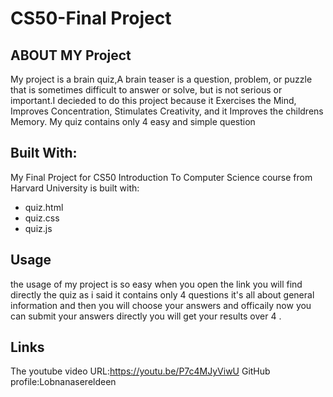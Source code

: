 
# CS50-Final Project




## ABOUT MY Project 
 
 My project is a brain quiz,A brain teaser is a question, problem, or puzzle that is sometimes difficult to answer or solve, but is not serious or important.I decieded to do this project because it Exercises the Mind, Improves Concentration, Stimulates Creativity, and it Improves the childrens Memory. My quiz contains only 4 easy and simple question
 

## Built With:
My Final Project for CS50 Introduction To Computer Science course from Harvard University is built with:

- quiz.html
- quiz.css
- quiz.js


## Usage
the usage of my project is so easy when you open the link you will find directly the quiz as i said it contains only 4 questions it's all about general information and then you will choose your answers and officaily now you can submit your answers directly you will get your results over 4 .


## Links

The youtube video URL:https://youtu.be/P7c4MJyViwU GitHub profile:Lobnanasereldeen